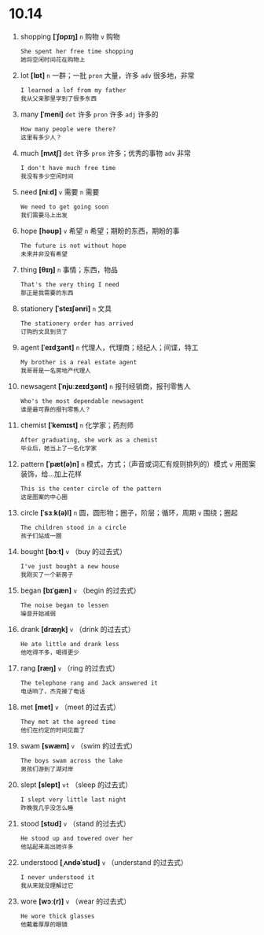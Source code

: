 # 10.14

1. shopping **[ˈʃɒpɪŋ]** `n` 购物 `v` 购物

   ```
   She spent her free time shopping
   她将空闲时间花在购物上
   ```

2. lot **[lɒt]** `n` 一群；一批 `pron` 大量，许多 `adv` 很多地，非常

   ```
   I learned a lof from my father
   我从父亲那里学到了很多东西
   ```

3. many **[ˈmeni]** `det` 许多 `pron` 许多 `adj` 许多的

   ```
   How many people were there?
   这里有多少人？
   ```

4. much **[mʌtʃ]** `det` 许多 `pron` 许多；优秀的事物 `adv` 非常

   ```
   I don't have much free time
   我没有多少空闲时间
   ```

5. need **[niːd]** `v` 需要 `n` 需要

   ```
   We need to get going soon
   我们需要马上出发
   ```

6. hope **[həʊp]** `v` 希望 `n` 希望；期盼的东西，期盼的事

   ```
   The future is not without hope
   未来并非没有希望
   ```

7. thing **[θɪŋ]** `n` 事情；东西，物品

   ```
   That's the very thing I need
   那正是我需要的东西
   ```

8. stationery **[ˈsteɪʃənri]** `n` 文具

   ```
   The stationery order has arrived
   订购的文具到货了
   ```

9. agent **[ˈeɪdʒənt]** `n` 代理人，代理商；经纪人；间谍，特工

   ```
   My brother is a real estate agent
   我哥哥是一名房地产代理人
   ```

10. newsagent **[ˈnjuːzeɪdʒənt]** `n` 报刊经销商，报刊零售人

    ```
    Who's the most dependable newsagent
    谁是最可靠的报刊零售人？
    ```

11. chemist **[ˈkemɪst]** `n` 化学家；药剂师

    ```
    After graduating, she work as a chemist
    毕业后，她当上了一名化学家
    ```

12. pattern **[ˈpæt(ə)n]** `n` 模式，方式；（声音或词汇有规则排列的）模式 `v` 用图案装饰，给...加上花样

    ```
    This is the center circle of the pattern
    这是图案的中心圈
    ```

13. circle **[ˈsɜːk(ə)l]** `n` 圆，圆形物；圈子，阶层；循环，周期 `v` 围绕；圈起

    ```
    The children stood in a circle
    孩子们站成一圈
    ```

14. bought **[bɔːt]** `v` （buy 的过去式）

    ```
    I've just bought a new house
    我刚买了一个新房子
    ```

15. began **[bɪˈɡæn]** `v` （begin 的过去式）

    ```
    The noise began to lessen
    噪音开始减弱
    ```

16. drank **[dræŋk]** `v` （drink 的过去式）

    ```
    He ate little and drank less
    他吃得不多，喝得更少
    ```

17. rang **[ræŋ]** `v` （ring 的过去式）

    ```
    The telephone rang and Jack answered it
    电话响了，杰克接了电话
    ```

18. met **[met]** `v` （meet 的过去式）

    ```
    They met at the agreed time
    他们在约定的时间见面了
    ```

19. swam **[swæm]** `v` （swim 的过去式）

    ```
    The boys swam across the lake
    男孩们游到了湖对岸
    ```

20. slept **[slept]** `vt` （sleep 的过去式）

    ```
    I slept very little last night
    昨晚我几乎没怎么睡
    ```

21. stood **[stʊd]** `v` （stand 的过去式）

    ```
    He stood up and towered over her
    他站起来高出她许多
    ```

22. understood **[ˌʌndəˈstʊd]** `v` （understand 的过去式）

    ```
    I never understood it
    我从来就没理解过它
    ```

23. wore **[wɔː(r)]** `v` （wear 的过去式）

    ```
    He wore thick glasses
    他戴着厚厚的眼镜
    ```
